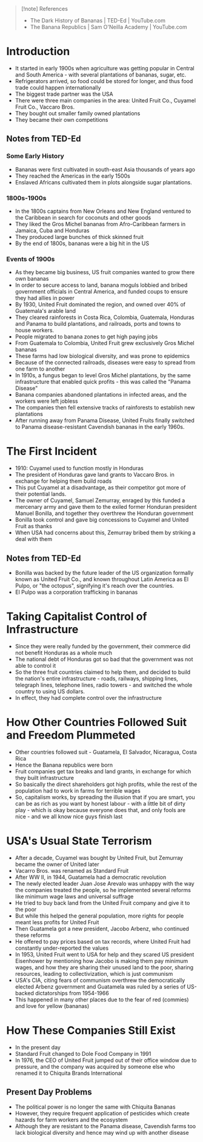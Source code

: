 > [!note] References
> - The Dark History of Bananas | TED-Ed | YouTube.com
> - The Banana Republics | Sam O'Neilla Academy | YouTube.com
# Introduction
- It started in early 1900s when agriculture was getting popular in Central and South America - with several plantations of bananas, sugar, etc.
- Refrigerators arrived, so food could be stored for longer, and thus food trade could happen internationally
- The biggest trade partner was the USA
- There were three main companies in the area: United Fruit Co., Cuyamel Fruit Co., Vaccaro Bros.
- They bought out smaller family owned plantations
- They became their own competitions
## Notes from TED-Ed
### Some Early History
- Bananas were first cultivated in south-east Asia thousands of years ago
- They reached the Americas in the early 1500s
- Enslaved Africans cultivated them in plots alongside sugar plantations.
### 1800s-1900s
- In the 1800s captains from New Orleans and New England ventured to the Caribbean in search for coconuts and other goods
- They liked the Gros Michel bananas from Afro-Caribbean farmers in Jamaica, Cuba and Honduras
- They produced large bunches of thick skinned fruit
- By the end of 1800s, bananas were a big hit in the US
### Events of 1900s
- As they became big business, US fruit companies wanted to grow there own bananas
- In order to secure access to land, banana moguls lobbied and bribed government officials in Central America, and funded coups to ensure they had allies in power
- By 1930, United Fruit dominated the region, and owned over 40% of Guatemala's arable land
- They cleared rainforests in Costa Rica, Colombia, Guatemala, Honduras and Panama to build plantations, and railroads, ports and towns to house workers.
- People migrated to banana zones to get high paying jobs
- From Guatemala to Colombia, United Fruit grew exclusively Gros Michel bananas
- These farms had low biological diversity, and was prone to epidemics
- Because of the connected railroads, diseases were easy to spread from one farm to another
- In 1910s, a fungus began to level Gros Michel plantations, by the same infrastructure that enabled quick profits - this was called the "Panama Disease"
- Banana companies abandoned plantations in infected areas, and the workers were left jobless
- The companies then fell extensive tracks of rainforests to establish new plantations
- After running away from Panama Disease, United Fruits finally switched to Panama disease-resistant Cavendish bananas in the early 1960s.
# The First Incident
- 1910: Cuyamel used to function mostly in Honduras
- The president of Honduras gave land grants to Vaccaro Bros. in exchange for helping them build roads
- This put Cuyamel at a disadvantage, as their competitor got more of their potential lands.
- The owner of Cuyamel, Samuel Zemurray, enraged by this funded a mercenary army and gave them to the exiled former Honduran president Manuel Bonilla, and together they overthrew the Honduran government
- Bonilla took control and gave big concessions to Cuyamel and United Fruit as thanks
- When USA had concerns about this, Zemurray bribed them by striking a deal with them

## Notes from TED-Ed
- Bonilla was backed by the future leader of the US organization formally known as United Fruit Co., and known throughout Latin America as El Pulpo, or "the octopus", signifying it's reach over the countries.
- El Pulpo was a corporation trafficking in bananas
# Taking Capitalist Control of Infrastructure
- Since they were really funded by the government, their commerce did not benefit Honduras as a whole much
- The national debt of Honduras got so bad that the government was not able to control it
- So the three fruit countries claimed to help them, and decided to build the nation's entire infrastructure - roads, railways, shipping lines, telegraph lines, telephone lines, radio towers - and switched the whole country to using US dollars.
- In effect, they had complete control over the infrastructure
# How Other Countries Followed Suit and Freedom Plummeted
- Other countries followed suit - Guatamela, El Salvador, Nicaragua, Costa Rica
- Hence the Banana republics were born
- Fruit companies get tax breaks and land grants, in exchange for which they built infrastructure
- So basically the direct shareholders got high profits, while the rest of the population had to work in farms for terrible wages
- So, capitalism works, by spreading the illusion that if you are smart, you can be as rich as you want by honest labour - with a little bit of dirty play - which is okay because everyone does that, and only fools are nice - and we all know nice guys finish last
# USA's Usual State Terrorism
- After a decade, Cuyamel was bought by United Fruit, but Zemurray became the owner of United later
- Vacarro Bros. was renamed as Standard Fruit
- After WW II, in 1944, Guatamela had a democratic revolution
- The newly elected leader Juan Jose Arevalo was unhappy with the way the companies treated the people, so he implemented several reforms like minimum wage laws and universal suffrage
- He tried to buy back land from the United Fruit company and give it to the poor
- But while this helped the general population, more rights for people meant less profits for United Fruit
- Then Guatamela got a new president, Jacobo Arbenz, who continued these reforms
- He offered to pay prices based on tax records, where United Fruit had constantly under-reported the values
- In 1953, United Fruit went to USA for help and they scared US president Eisenhower by mentioning how Jacobo is making them pay minimum wages, and how they are sharing their unused land to the poor, sharing resources, leading to collectivization, which is just communism
- USA's CIA, citing fears of communism overthrew the democratically elected Arbenz government and Guatamela was ruled by a series of US-backed dictatorships from 1954-1966
- This happened in many other places due to the fear of red (commies) and love for yellow (bananas)
# How These Companies Still Exist
- In the present day
- Standard Fruit changed to Dole Food Company in 1991
- In 1976, the CEO of United Fruit jumped out of their office window due to pressure, and the company was acquired by someone else who renamed it to Chiquita Brands International
## Present Day Problems
- The political power is no longer the same with Chiquita Bananas
- However, they require frequent application of pesticides which create hazards for farm workers and the ecosystem
- Although they are resistant to the Panama disease, Cavendish farms too lack biological diversity and hence may wind up with another disease
